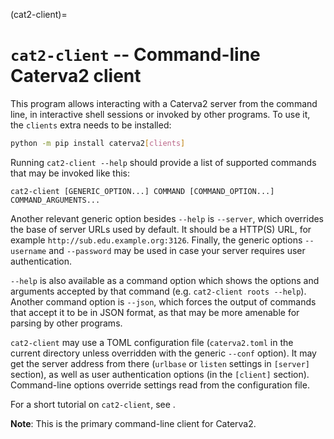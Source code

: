 (cat2-client)=
# `cat2-client` -- Command-line Caterva2 client

This program allows interacting with a Caterva2 server from the command line, in interactive shell sessions or invoked by other programs.  To use it, the `clients` extra needs to be installed:

```sh
python -m pip install caterva2[clients]
```

Running `cat2-client --help` should provide a list of supported commands that may be invoked like this:

```
cat2-client [GENERIC_OPTION...] COMMAND [COMMAND_OPTION...] COMMAND_ARGUMENTS...
```

Another relevant generic option besides `--help` is `--server`, which overrides the base of server URLs used by default.  It should be a HTTP(S) URL, for example `http://sub.edu.example.org:3126`.  Finally, the generic options `--username` and `--password` may be used in case your server requires user authentication.

`--help` is also available as a command option which shows the options and arguments accepted by that command (e.g. `cat2-client roots --help`).  Another command option is `--json`, which forces the output of commands that accept it to be in JSON format, as that may be more amenable for parsing by other programs.

`cat2-client` may use a TOML configuration file (`caterva2.toml` in the current directory unless overridden with the generic `--conf` option).  It may get the server address from there (`urlbase` or `listen` settings in `[server]` section), as well as user authentication options (in the `[client]` section).  Command-line options override settings read from the configuration file.

For a short tutorial on `cat2-client`, see [](Using-the-command-line-client).

**Note**: This is the primary command-line client for Caterva2.
